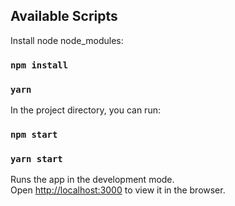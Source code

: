 
## Available Scripts

Install node node_modules:

### `npm install`
### `yarn`


In the project directory, you can run:

### `npm start`
### `yarn start`


Runs the app in the development mode.<br>
Open [http://localhost:3000](http://localhost:3000) to view it in the browser.



